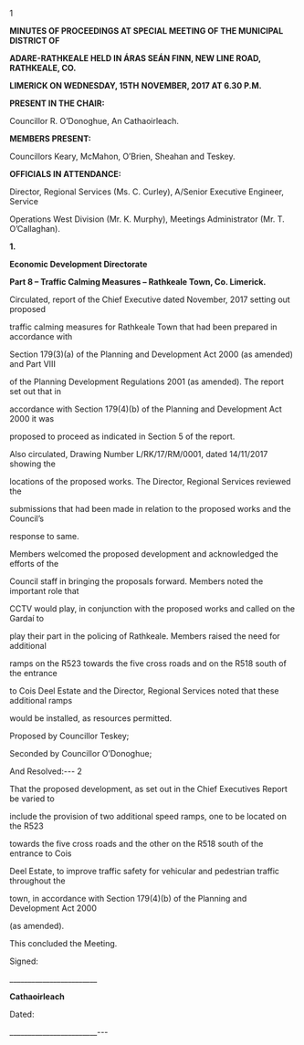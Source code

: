 1

**MINUTES OF PROCEEDINGS AT SPECIAL MEETING OF THE MUNICIPAL DISTRICT OF**

**ADARE-RATHKEALE HELD IN ÁRAS SEÁN FINN, NEW LINE ROAD, RATHKEALE, CO.**

**LIMERICK ON WEDNESDAY, 15TH** **NOVEMBER, 2017 AT 6.30 P.M.**

**PRESENT IN THE CHAIR:**

Councillor R. O’Donoghue, An Cathaoirleach.

**MEMBERS PRESENT:**

Councillors Keary, McMahon, O’Brien, Sheahan and Teskey.

**OFFICIALS IN ATTENDANCE:**

Director, Regional Services (Ms. C. Curley), A/Senior Executive Engineer, Service

Operations West Division (Mr. K. Murphy), Meetings Administrator (Mr. T. O’Callaghan).

**1.**

**Economic Development Directorate**

**Part 8 – Traffic Calming Measures – Rathkeale Town, Co. Limerick.**

Circulated, report of the Chief Executive dated November, 2017 setting out proposed

traffic calming measures for Rathkeale Town that had been prepared in accordance with

Section 179(3)(a) of the Planning and Development Act 2000 (as amended) and Part VIII

of the Planning Development Regulations 2001 (as amended). The report set out that in

accordance with Section 179(4)(b) of the Planning and Development Act 2000 it was

proposed to proceed as indicated in Section 5 of the report.

Also circulated, Drawing Number L/RK/17/RM/0001, dated 14/11/2017 showing the

locations of the proposed works. The Director, Regional Services reviewed the

submissions that had been made in relation to the proposed works and the Council’s

response to same.

Members welcomed the proposed development and acknowledged the efforts of the

Council staff in bringing the proposals forward. Members noted the important role that

CCTV would play, in conjunction with the proposed works and called on the Gardaí to

play their part in the policing of Rathkeale. Members raised the need for additional

ramps on the R523 towards the five cross roads and on the R518 south of the entrance

to Cois Deel Estate and the Director, Regional Services noted that these additional ramps

would be installed, as resources permitted.

Proposed by Councillor Teskey;

Seconded by Councillor O’Donoghue;

And Resolved:---
2

That the proposed development, as set out in the Chief Executives Report be varied to

include the provision of two additional speed ramps, one to be located on the R523

towards the five cross roads and the other on the R518 south of the entrance to Cois

Deel Estate, to improve traffic safety for vehicular and pedestrian traffic throughout the

town, in accordance with Section 179(4)(b) of the Planning and Development Act 2000

(as amended).

This concluded the Meeting.

Signed:

\_\_\_\_\_\_\_\_\_\_\_\_\_\_\_\_\_\_\_\_\_\_\_\_

**Cathaoirleach**

Dated:

\_\_\_\_\_\_\_\_\_\_\_\_\_\_\_\_\_\_\_\_\_\_\_\_---
